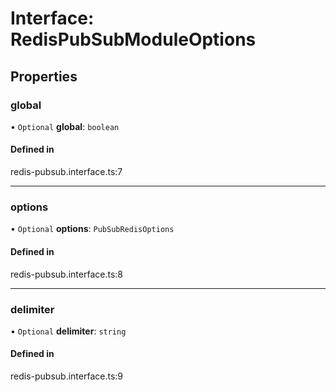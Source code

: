 # Interface: RedisPubSubModuleOptions

## Properties

### global

• `Optional` **global**: `boolean`

#### Defined in

redis-pubsub.interface.ts:7

---

### options

• `Optional` **options**: `PubSubRedisOptions`

#### Defined in

redis-pubsub.interface.ts:8

---

### delimiter

• `Optional` **delimiter**: `string`

#### Defined in

redis-pubsub.interface.ts:9

